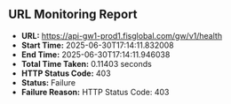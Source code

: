 ## URL Monitoring Report

- **URL:** https://api-gw1-prod1.fisglobal.com/gw/v1/health
- **Start Time:** 2025-06-30T17:14:11.832008
- **End Time:** 2025-06-30T17:14:11.946038
- **Total Time Taken:** 0.11403 seconds
- **HTTP Status Code:** 403
- **Status:** Failure
- **Failure Reason:** HTTP Status Code: 403
